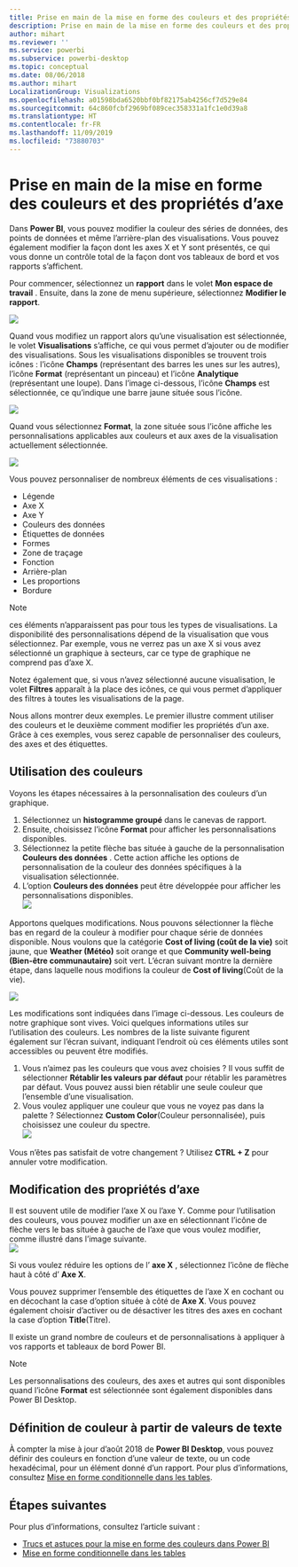 ```yaml
---
title: Prise en main de la mise en forme des couleurs et des propriétés d’axe
description: Prise en main de la mise en forme des couleurs et des propriétés d’axe
author: mihart
ms.reviewer: ''
ms.service: powerbi
ms.subservice: powerbi-desktop
ms.topic: conceptual
ms.date: 08/06/2018
ms.author: mihart
LocalizationGroup: Visualizations
ms.openlocfilehash: a01598bda6520bbf0bf82175ab4256cf7d529e84
ms.sourcegitcommit: 64c860fcbf2969bf089cec358331a1fc1e0d39a8
ms.translationtype: HT
ms.contentlocale: fr-FR
ms.lasthandoff: 11/09/2019
ms.locfileid: "73880703"
---
```

# <a name="getting-started-with-color-formatting-and-axis-properties"></a>Prise en main de la mise en forme des couleurs et des propriétés d’axe
Dans **Power BI**, vous pouvez modifier la couleur des séries de données, des points de données et même l’arrière-plan des visualisations. Vous pouvez également modifier la façon dont les axes X et Y sont présentés, ce qui vous donne un contrôle total de la façon dont vos tableaux de bord et vos rapports s’affichent.

Pour commencer, sélectionnez un **rapport** dans le volet **Mon espace de travail** . Ensuite, dans la zone de menu supérieure, sélectionnez **Modifier le rapport**.  

![](media/service-getting-started-with-color-formatting-and-axis-properties/gettingstartedcolor_1a.png)

Quand vous modifiez un rapport alors qu’une visualisation est sélectionnée, le volet **Visualisations** s’affiche, ce qui vous permet d’ajouter ou de modifier des visualisations. Sous les visualisations disponibles se trouvent trois icônes : l’icône **Champs** (représentant des barres les unes sur les autres), l’icône **Format** (représentant un pinceau) et l’icône **Analytique** (représentant une loupe). Dans l’image ci-dessous, l’icône **Champs** est sélectionnée, ce qu’indique une barre jaune située sous l’icône.

![](media/service-getting-started-with-color-formatting-and-axis-properties/gettingstartedcolor_2a.png)

Quand vous sélectionnez **Format**, la zone située sous l’icône affiche les personnalisations applicables aux couleurs et aux axes de la visualisation actuellement sélectionnée.  

![](media/service-getting-started-with-color-formatting-and-axis-properties/gettingstartedcolor_3a.png)

Vous pouvez personnaliser de nombreux éléments de ces visualisations :

* Légende
* Axe X
* Axe Y
* Couleurs des données
* Étiquettes de données
* Formes
* Zone de traçage
* Fonction
* Arrière-plan
* Les proportions
* Bordure

> [!NOTE]
>  
> ces éléments n’apparaissent pas pour tous les types de visualisations. La disponibilité des personnalisations dépend de la visualisation que vous sélectionnez. Par exemple, vous ne verrez pas un axe X si vous avez sélectionné un graphique à secteurs, car ce type de graphique ne comprend pas d’axe X.

Notez également que, si vous n’avez sélectionné aucune visualisation, le volet **Filtres** apparaît à la place des icônes, ce qui vous permet d’appliquer des filtres à toutes les visualisations de la page.

Nous allons montrer deux exemples. Le premier illustre comment utiliser des couleurs et le deuxième comment modifier les propriétés d’un axe. Grâce à ces exemples, vous serez capable de personnaliser des couleurs, des axes et des étiquettes.

## <a name="working-with-colors"></a>Utilisation des couleurs

Voyons les étapes nécessaires à la personnalisation des couleurs d’un graphique.

1. Sélectionnez un **histogramme groupé** dans le canevas de rapport.
2. Ensuite, choisissez l’icône **Format** pour afficher les personnalisations disponibles.
3. Sélectionnez la petite flèche bas située à gauche de la personnalisation **Couleurs des données** . Cette action affiche les options de personnalisation de la couleur des données spécifiques à la visualisation sélectionnée.
4. L’option **Couleurs des données** peut être développée pour afficher les personnalisations disponibles.  
   ![](media/service-getting-started-with-color-formatting-and-axis-properties/gettingstartedcolor_4a.png)

Apportons quelques modifications. Nous pouvons sélectionner la flèche bas en regard de la couleur à modifier pour chaque série de données disponible. Nous voulons que la catégorie **Cost of living (coût de la vie)** soit jaune, que **Weather (Météo)** soit orange et que **Community well-being (Bien-être communautaire)** soit vert. L’écran suivant montre la dernière étape, dans laquelle nous modifions la couleur de **Cost of living**(Coût de la vie).  

![](media/service-getting-started-with-color-formatting-and-axis-properties/gettingstartedcolor_5a.png)

Les modifications sont indiquées dans l’image ci-dessous. Les couleurs de notre graphique sont vives. Voici quelques informations utiles sur l’utilisation des couleurs. Les nombres de la liste suivante figurent également sur l’écran suivant, indiquant l’endroit où ces éléments utiles sont accessibles ou peuvent être modifiés.

1. Vous n’aimez pas les couleurs que vous avez choisies ? Il vous suffit de sélectionner **Rétablir les valeurs par défaut** pour rétablir les paramètres par défaut. Vous pouvez aussi bien rétablir une seule couleur que l’ensemble d’une visualisation.
2. Vous voulez appliquer une couleur que vous ne voyez pas dans la palette ? Sélectionnez **Custom Color**(Couleur personnalisée), puis choisissez une couleur du spectre.  
   ![](media/service-getting-started-with-color-formatting-and-axis-properties/gettingstartedcolor_6a.png)

Vous n’êtes pas satisfait de votre changement ? Utilisez **CTRL + Z** pour annuler votre modification.

## <a name="changing-axis-properties"></a>Modification des propriétés d’axe

Il est souvent utile de modifier l’axe X ou l’axe Y. Comme pour l’utilisation des couleurs, vous pouvez modifier un axe en sélectionnant l’icône de flèche vers le bas située à gauche de l’axe que vous voulez modifier, comme illustré dans l’image suivante.  
![](media/service-getting-started-with-color-formatting-and-axis-properties/gettingstartedcolor_7a.png)

Si vous voulez réduire les options de l’ **axe X** , sélectionnez l’icône de flèche haut à côté d’ **Axe X**.

Vous pouvez supprimer l’ensemble des étiquettes de l’axe X en cochant ou en décochant la case d’option située à côté de **Axe X**. Vous pouvez également choisir d’activer ou de désactiver les titres des axes en cochant la case d’option **Title**(Titre).  

Il existe un grand nombre de couleurs et de personnalisations à appliquer à vos rapports et tableaux de bord Power BI.

> [!NOTE]
>  
> Les personnalisations des couleurs, des axes et autres qui sont disponibles quand l’icône **Format** est sélectionnée sont également disponibles dans Power BI Desktop.

## <a name="setting-color-from-text-values"></a>Définition de couleur à partir de valeurs de texte

À compter la mise à jour d’août 2018 de **Power BI Desktop**, vous pouvez définir des couleurs en fonction d’une valeur de texte, ou un code hexadécimal, pour un élément donné d’un rapport. Pour plus d’informations, consultez [Mise en forme conditionnelle dans les tables](../desktop-conditional-table-formatting.md).


## <a name="next-steps"></a>Étapes suivantes
Pour plus d’informations, consultez l’article suivant :  

* [Trucs et astuces pour la mise en forme des couleurs dans Power BI](service-tips-and-tricks-for-color-formatting.md)  
* [Mise en forme conditionnelle dans les tables](../desktop-conditional-table-formatting.md)

